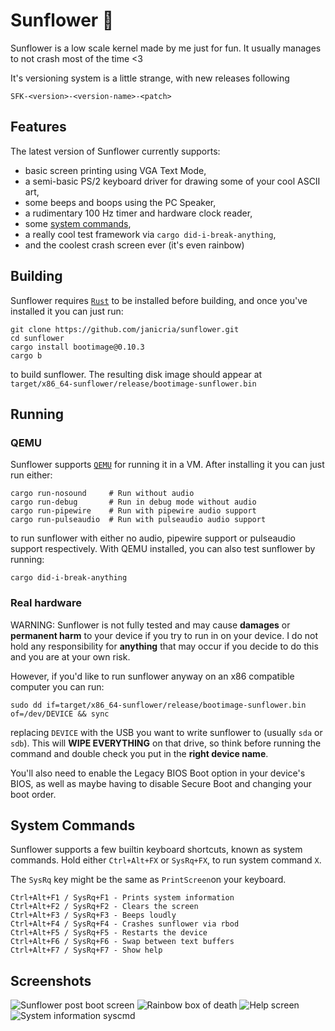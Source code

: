 # Sunflower 🌻

Sunflower is a low scale kernel made by me just for fun. It usually manages to not crash most of the time <3

It's versioning system is a little strange, with new releases following 

`SFK-<version>-<version-name>-<patch>`

## Features
The latest version of Sunflower currently supports:
- basic screen printing using VGA Text Mode,
- a semi-basic PS/2 keyboard driver for drawing some of your cool ASCII art,
- some beeps and boops using the PC Speaker,
- a rudimentary 100 Hz timer and hardware clock reader,
- some [system commands](https://github.com/janicria/sunflower?tab=readme-ov-file#system-commands),
- a really cool test framework via `cargo did-i-break-anything`,
- and the coolest crash screen ever (it's even rainbow)

## Building
Sunflower requires [`Rust`](https://www.rust-lang.org/tools/install) to be installed before building, and once you've installed it you can just run:
```
git clone https://github.com/janicria/sunflower.git
cd sunflower
cargo install bootimage@0.10.3
cargo b
```
to build sunflower. The resulting disk image should appear at 
`target/x86_64-sunflower/release/bootimage-sunflower.bin`

## Running
### QEMU
Sunflower supports [`QEMU`](https://www.qemu.org/download/) for running it in a VM. After installing it you can just run either:
```
cargo run-nosound     # Run without audio 
cargo run-debug       # Run in debug mode without audio
cargo run-pipewire    # Run with pipewire audio support
cargo run-pulseaudio  # Run with pulseaudio audio support

```
to run sunflower with either no audio, pipewire support or  pulseaudio support respectively. With QEMU installed, you can also test sunflower by running: 
```
cargo did-i-break-anything
````

### Real hardware
WARNING: Sunflower is not fully tested and may cause **damages** or **permanent harm** to your device if you try to run in on your device. I do not hold any responsibility for **anything** that may occur if you decide to do this and you are at your own risk.

However, if you'd like to run sunflower anyway on an x86 compatible computer you can run:
```
sudo dd if=target/x86_64-sunflower/release/bootimage-sunflower.bin of=/dev/DEVICE && sync
```
replacing `DEVICE` with the USB you want to write sunflower to (usually `sda` or `sdb`). This will **WIPE EVERYTHING** on that drive, so think before running the command and double check you put in the **right device name**.

You'll also need to enable the Legacy BIOS Boot option in your device's BIOS, as well as maybe having to disable Secure Boot and changing your boot order.

## System Commands

Sunflower supports a few builtin keyboard shortcuts, known as system commands. Hold either
`Ctrl+Alt+FX` or `SysRq+FX`, to run system command `X`. 

The `SysRq` key might be the same as `PrintScreen`on your keyboard. 


```
Ctrl+Alt+F1 / SysRq+F1 - Prints system information
Ctrl+Alt+F2 / SysRq+F2 - Clears the screen
Ctrl+Alt+F3 / SysRq+F3 - Beeps loudly
Ctrl+Alt+F4 / SysRq+F4 - Crashes sunflower via rbod
Ctrl+Alt+F5 / SysRq+F5 - Restarts the device
Ctrl+Alt+F6 / SysRq+F6 - Swap between text buffers
Ctrl+Alt+F7 / SysRq+F7 - Show help
```

## Screenshots

![Sunflower post boot screen](./screenshots/boot.png)
![Rainbow box of death](./screenshots/rbod.png)
![Help screen](./screenshots/help.png)
![System information syscmd](./screenshots/sysinfo.png)